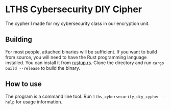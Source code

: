 # LTHS Cybersecurity DIY Cipher

The cypher I made for my cybersecurity class in our encryption unit.

## Building

For most people, attached binaries will be sufficient. If you want to build from source, you will need to have the Rust programming language installed. You can install it from [rustup.rs](https://rustup.rs/). Clone the directory and run `cargo build --release` to build the binary.

## How to use

The program is a command line tool. Run `lths_cybersecurity_diy_cypher --help` for usage information.

